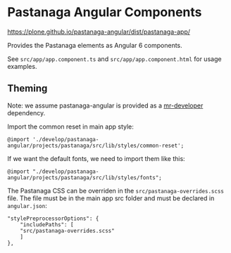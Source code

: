 # Pastanaga Angular Components

https://plone.github.io/pastanaga-angular/dist/pastanaga-app/

Provides the Pastanaga elements as Angular 6 components.

See `src/app/app.component.ts` and `src/app/app.component.html` for usage examples.

## Theming

Note: we assume pastanaga-angular is provided as a [mr-developer](https://github.com/collective/mr-developer) dependency.

Import the common reset in main app style:

```
@import './develop/pastanaga-angular/projects/pastanaga/src/lib/styles/common-reset';
```

If we want the default fonts, we need to import them like this:

```
@import "./develop/pastanaga-angular/projects/pastanaga/src/lib/styles/fonts";
```

The Pastanaga CSS can be overriden in the `src/pastanaga-overrides.scss` file.
The file must be in the main app src folder and must be declared in `angular.json`:

```
"stylePreprocessorOptions": {
    "includePaths": [
    "src/pastanaga-overrides.scss"
    ]
},
```

